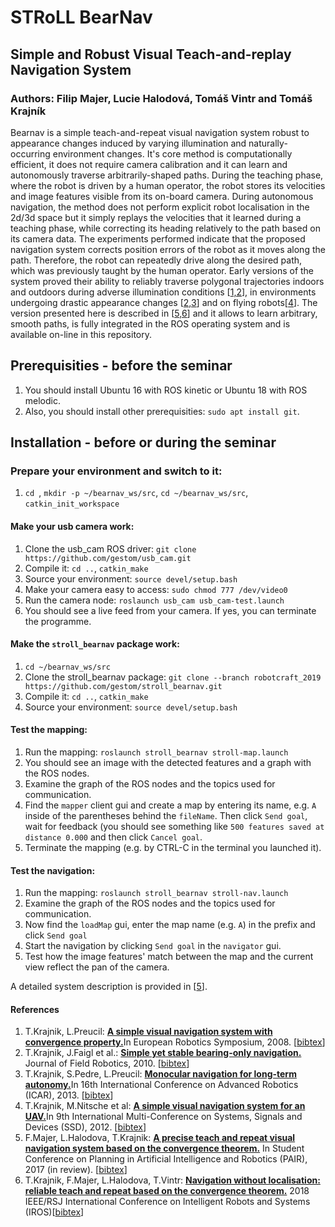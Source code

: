 # STRoLL BearNav 
## Simple and Robust Visual Teach-and-replay Navigation System

### Authors: Filip Majer, Lucie Halodová, Tomáš Vintr and Tomáš Krajník

Bearnav is a simple teach-and-repeat visual navigation system robust to appearance changes induced by varying illumination and naturally-occurring environment changes. It's core method is computationally efficient, it does not require camera calibration and it can learn and autonomously traverse arbitrarily-shaped paths. During the teaching phase, where the robot is driven by a human operator, the robot stores its velocities and image features visible from its on-board camera.  During autonomous navigation, the method does not perform explicit robot localisation in the 2d/3d space but it simply replays the velocities that it learned during a teaching phase, while correcting its heading relatively to the path based on its camera data. The experiments performed indicate that the proposed navigation system corrects position errors of the robot as it moves along the path. Therefore, the robot can repeatedly drive along the desired path, which was previously taught by the human operator.
Early versions of the system proved their ability to reliably traverse polygonal trajectories indoors and outdoors during adverse illumination conditions [[1,2](#references)], in environments undergoing drastic appearance changes [[2,3](#references)] and on flying robots[[4](#references)].
The version presented here is described in [[5,6](#references)] and it allows to learn arbitrary, smooth paths, is fully integrated in the ROS operating system and is available on-line in this repository.

## Prerequisities - before the seminar 

1. You should install Ubuntu 16 with ROS kinetic or Ubuntu 18 with ROS melodic.
2. Also, you should install other prerequisities: `sudo apt install git`.

## Installation - before or during the seminar  

### Prepare your environment and switch to it:

1. `cd `, `mkdir -p ~/bearnav_ws/src`, `cd ~/bearnav_ws/src`, `catkin_init_workspace`

#### Make your usb camera work:
1. Clone the usb_cam ROS driver: `git clone https://github.com/gestom/usb_cam.git`
1. Compile it: `cd ..`, `catkin_make`
1. Source your environment: `source devel/setup.bash`
1. Make your camera easy to access: `sudo chmod 777 /dev/video0`
1. Run the camera node: `roslaunch usb_cam usb_cam-test.launch`
1. You should see a live feed from your camera. If yes, you can terminate the programme.

#### Make the `stroll_bearnav` package work:
1. `cd ~/bearnav_ws/src`
1. Clone the stroll_bearnav package: `git clone --branch robotcraft_2019 https://github.com/gestom/stroll_bearnav.git`
1. Compile it: `cd ..`, `catkin_make`
1. Source your environment: `source devel/setup.bash`

#### Test the mapping:
1. Run the mapping: `roslaunch stroll_bearnav stroll-map.launch`
1. You should see an image with the detected features and a graph with the ROS nodes.
1. Examine the graph of the ROS nodes and the topics used for communication.
1. Find the `mapper` client gui and create a map by entering its name, e.g. `A` inside of the parentheses behind the `fileName`. Then click `Send goal`, wait for feedback (you should see something like `500 features saved at distance 0.000` and then click `Cancel goal`.
1. Terminate the mapping (e.g. by CTRL-C in the terminal you launched it).

#### Test the navigation:
1. Run the mapping: `roslaunch stroll_bearnav stroll-nav.launch`
1. Examine the graph of the ROS nodes and the topics used for communication.
1. Now find the `loadMap` gui, enter the map name (e.g. `A`) in the prefix and click `Send goal`
1. Start the navigation by clicking `Send goal` in the `navigator` gui.
1. Test how the image features' match between the map and the current view reflect the pan of the camera.

A detailed system description is provided in [[5](#references)].

#### References
1. T.Krajnik, L.Preucil: <b>[A simple visual navigation system with convergence property.](http://raw.githubusercontent.com/wiki/gestom/stroll_bearnav/papers/convergence.pdf)</b>In European Robotics Symposium, 2008. [[bibtex](http://raw.githubusercontent.com/wiki/gestom/stroll_bearnav/files/convergence.bib)]
1. T.Krajnik, J.Faigl et al.: <b>[Simple yet stable bearing-only navigation.](http://raw.githubusercontent.com/wiki/gestom/stroll_bearnav/papers/surfnav.pdf)</b> Journal of Field Robotics, 2010. [[bibtex](http://raw.githubusercontent.com/wiki/gestom/stroll_bearnav/files/surfnav.bib)]
1. T.Krajnik, S.Pedre, L.Preucil: <b>[Monocular navigation for long-term autonomy.](http://raw.githubusercontent.com/wiki/gestom/stroll_bearnav/papers/longterm.pdf)</b>In 16th International Conference on Advanced Robotics (ICAR), 2013. [[bibtex](http://raw.githubusercontent.com/wiki/gestom/stroll_bearnav/files/longterm.bib)]
1. T.Krajnik, M.Nitsche et al: <b>[A simple visual navigation system for an UAV.](http://raw.githubusercontent.com/wiki/gestom/stroll_bearnav/papers/uav.pdf)</b>In 9th International Multi-Conference on Systems, Signals and Devices (SSD), 2012. [[bibtex](http://raw.githubusercontent.com/wiki/gestom/stroll_bearnav/files/uav.bib)]
1. F.Majer, L.Halodova, T.Krajnik: <b>[A precise teach and repeat visual navigation system based on the convergence theorem.](http://raw.githubusercontent.com/wiki/gestom/stroll_bearnav/papers/pair.pdf)</b> In Student Conference on Planning in Artificial Intelligence and Robotics (PAIR), 2017 (in review). [[bibtex](http://raw.githubusercontent.com/wiki/gestom/stroll_bearnav/files/pair.bib)]
1. T.Krajnik, F.Majer, L.Halodova, T.Vintr: <b>[Navigation without localisation: reliable teach and repeat based on the convergence theorem.](http://raw.githubusercontent.com/wiki/gestom/stroll_bearnav/papers/iros_2018.pdf)</b> 2018 IEEE/RSJ International Conference on Intelligent Robots and Systems (IROS)[[bibtex](http://raw.githubusercontent.com/wiki/gestom/stroll_bearnav/files/iros_2018.bib)]
